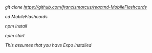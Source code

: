 _git clone https://github.com/francismarcus/reactnd-MobileFlashcards_

_cd MobileFlashcards_

_npm install_

_npm start_

_This assumes that you have Expo installed_


